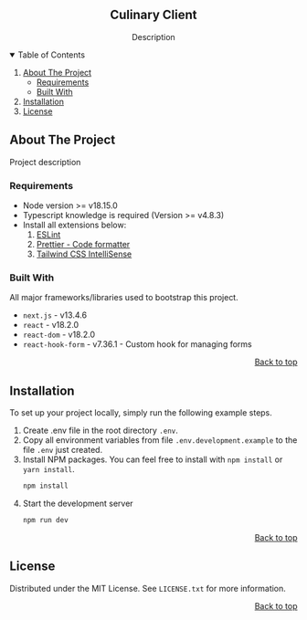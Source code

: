 <a name="readme-top"></a>

<!-- INTRODUCTION -->
<div align="center">
  <h2 align="center">Culinary Client</h2>
  <p align="center">
    Description
  </p>
</div>

<!-- TABLE OF CONTENTS -->
<details open>
  <summary>Table of Contents</summary>
  <ol>
    <li>
      <a href="#about-the-project">About The Project</a>
      <ul>
        <li><a href="#requirements">Requirements</a></li>
        <li><a href="#built-with">Built With</a></li>
      </ul>
    </li>
    <li>
      <a href="#installation">Installation</a>
    </li>
    <li>
      <a href="#license">License</a>
    </li>
  </ol>
</details>

<!-- ABOUT THE PROJECT -->

## About The Project

Project description

### Requirements

- Node version >= v18.15.0
- Typescript knowledge is required (Version >= v4.8.3)
- Install all extensions below:
  1. [ESLint](https://marketplace.visualstudio.com/items?itemName=dbaeumer.vscode-eslint)
  2. [Prettier - Code formatter](https://marketplace.visualstudio.com/items?itemName=esbenp.prettier-vscode)
  3. [Tailwind CSS IntelliSense](https://marketplace.visualstudio.com/items?itemName=bradlc.vscode-tailwindcss)

### Built With

All major frameworks/libraries used to bootstrap this project.

- `next.js` - v13.4.6
- `react` - v18.2.0
- `react-dom` - v18.2.0
- `react-hook-form` - v7.36.1 - Custom hook for managing forms

<p align="right"><a href="#readme-top">Back to top</a></p>

<!-- INSTALLATION -->

## Installation

To set up your project locally, simply run the following example steps.

1. Create .env file in the root directory `.env`.
2. Copy all environment variables from file `.env.development.example` to the file `.env` just created.
3. Install NPM packages. You can feel free to install with `npm install` or `yarn install`.
   ```sh
   npm install
   ```
4. Start the development server
   ```sh
   npm run dev
   ```

<p align="right"><a href="#readme-top">Back to top</a></p>

<!-- LICENSE -->

## License

Distributed under the MIT License. See `LICENSE.txt` for more information.

<p align="right"><a href="#readme-top">Back to top</a></p>
